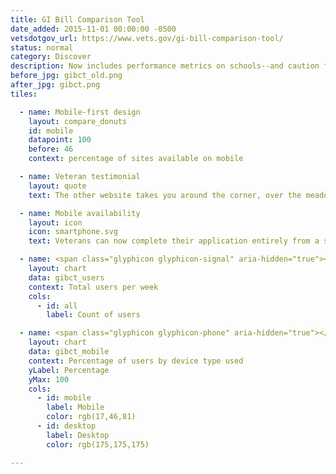 ```yaml
---
title: GI Bill Comparison Tool
date_added: 2015-11-01 00:00:00 -0500
vetsdotgov_url: https://www.vets.gov/gi-bill-comparison-tool/
status: normal
category: Discover
description: Now includes performance metrics on schools--and caution flags
before_jpg: gibct_old.png
after_jpg: gibct.png
tiles:

  - name: Mobile-first design
    layout: compare_donuts
    id: mobile
    datapoint: 100
    before: 46
    context: percentage of sites available on mobile

  - name: Veteran testimonial
    layout: quote
    text: The other website takes you around the corner, over the meadow, and...in a back door blocked with spikes and IEDs

  - name: Mobile availability
    layout: icon
    icon: smartphone.svg
    text: Veterans can now complete their application entirely from a smartphone

  - name: <span class="glyphicon glyphicon-signal" aria-hidden="true"></span><p>Site Traffic</p>
    layout: chart
    data: gibct_users
    context: Total users per week
    cols:
      - id: all
        label: Count of users

  - name: <span class="glyphicon glyphicon-phone" aria-hidden="true"></span><p>Mobile Usage</p>
    layout: chart
    data: gibct_mobile
    context: Percentage of users by device type used
    yLabel: Percentage
    yMax: 100
    cols:
      - id: mobile
        label: Mobile
        color: rgb(17,46,81)
      - id: desktop
        label: Desktop
        color: rgb(175,175,175)

---
```

